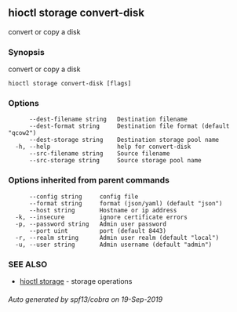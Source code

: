 ## hioctl storage convert-disk

convert or copy a disk

### Synopsis

convert or copy a disk

```
hioctl storage convert-disk [flags]
```

### Options

```
      --dest-filename string   Destination filename
      --dest-format string     Destination file format (default "qcow2")
      --dest-storage string    Destination storage pool name
  -h, --help                   help for convert-disk
      --src-filename string    Source filename
      --src-storage string     Source storage pool name
```

### Options inherited from parent commands

```
      --config string     config file
      --format string     format (json/yaml) (default "json")
      --host string       Hostname or ip address
  -k, --insecure          ignore certificate errors
  -p, --password string   Admin user password
      --port uint         port (default 8443)
  -r, --realm string      Admin user realm (default "local")
  -u, --user string       Admin username (default "admin")
```

### SEE ALSO

* [hioctl storage](hioctl_storage.md)	 - storage operations

###### Auto generated by spf13/cobra on 19-Sep-2019
